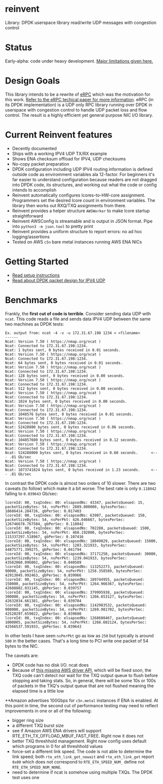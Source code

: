 # reinvent
Library: DPDK userspace library read/write UDP messages with congestion control

# Status
Early-alpha: code under heavy development. [Major limitations given here.](https://github.com/rodgarrison/reinvent/issues)

# Design Goals
This library intends to be a rewrite of [eRPC](https://github.com/erpc-io/eRPC) which was the motivation for this work.
[Refer to the eRPC techical paper for more information](https://www.usenix.org/system/files/nsdi19-kalia.pdf). eRPC 
(in its DPDK implementation) is a UDP only RPC library running over DPDK in userspace with congestion control to handle
UDP packet loss and flow control. The result is a highly efficient yet general purpose NIC I/O library.

# Current Reinvent features
* Decently documented
* Ships with a working IPV4 UDP TX/RX example
* Shows ENA checksum offload for IPV4, UDP checksums
* No-copy packet preparation
* DPDK configuration including UDP IPV4 routing information is defined outside code as enviromment variables ala
12-factor. For beginners it's far easier to understand configuration because readers are not dragged into DPDK code,
its structures, and working out what the code or config intends to accomplish
* Reinvent automatically configures lcores-to-HW-core assignment. Programmers set the desired lcore count in
environment variables. The library then works out RXQ/TXQ assignments from there.
* Reinvent provides a helper structure `AWSWorker` to make lcore startup straightforward
* Reinvent AWSConfig is streamable and is output in JSON format. Pipe into `python3 -m json.tool` to pretty print
* Reinvent provides a uniform structure to report errors: no ad hoc logging/assertions
* Tested on AWS `c5n` bare metal instances running AWS ENA NICs

# Getting Started
* [Read setup instructions](https://github.com/rodgarrison/reinvent/blob/main/doc/aws_ena_setup.md)
* [Read about DPDK packet design for IPV4 UDP](https://github.com/rodgarrison/reinvent/blob/main/doc/aws_ena_packet_design.md)

# Benchmarks
Frankly, the **first cut of code is terrible**. Consider sending data UDP with `ncat`. This code reads a file and sends
data IPV4 UDP between the same two machines as DPDK tests:

```
Ex. output from: ncat -4 -v -u 172.31.67.198 1234 < <filename>
------
Ncat: Version 7.50 ( https://nmap.org/ncat )
Ncat: Connected to 172.31.67.198:1234.
Ncat: 1 bytes sent, 0 bytes received in 0.01 seconds.
Ncat: Version 7.50 ( https://nmap.org/ncat )
Ncat: Connected to 172.31.67.198:1234.
Ncat: 64 bytes sent, 0 bytes received in 0.01 seconds.
Ncat: Version 7.50 ( https://nmap.org/ncat )
Ncat: Connected to 172.31.67.198:1234.
Ncat: 128 bytes sent, 0 bytes received in 0.00 seconds.
Ncat: Version 7.50 ( https://nmap.org/ncat )
Ncat: Connected to 172.31.67.198:1234.
Ncat: 512 bytes sent, 0 bytes received in 0.00 seconds.
Ncat: Version 7.50 ( https://nmap.org/ncat )
Ncat: Connected to 172.31.67.198:1234.
Ncat: 1024 bytes sent, 0 bytes received in 0.00 seconds.
Ncat: Version 7.50 ( https://nmap.org/ncat )
Ncat: Connected to 172.31.67.198:1234.
Ncat: 1048576 bytes sent, 0 bytes received in 0.01 seconds.
Ncat: Version 7.50 ( https://nmap.org/ncat )
Ncat: Connected to 172.31.67.198:1234.
Ncat: 52428800 bytes sent, 0 bytes received in 0.06 seconds.
Ncat: Version 7.50 ( https://nmap.org/ncat )
Ncat: Connected to 172.31.67.198:1234.
Ncat: 104857600 bytes sent, 0 bytes received in 0.12 seconds.
Ncat: Version 7.50 ( https://nmap.org/ncat )
Ncat: Connected to 172.31.67.198:1234.
Ncat: 524288000 bytes sent, 0 bytes received in 0.60 seconds.      <--- .81 Gb/sec
Ncat: Version 7.50 ( https://nmap.org/ncat )
Ncat: Connected to 172.31.67.198:1234.
Ncat: 1073741824 bytes sent, 0 bytes received in 1.23 seconds.     <--- .81 Gb/sec
```

In contrast the DPDK code is almost two orders of 10 slower. There are two caveats (to follow) which make it a bit worse:
The best rate is only `0.118042` falling to `0.039643` Gb/sec:

```
lcoreId: 00, txqIndex: 00: elsapsedNs: 43347, packetsQueued: 15, packetSizeBytes: 54, nsPerPkt: 2889.800000, bytesPerSec: 18686414.284726, gbPerSec: 0.017403
lcoreId: 00, txqIndex: 00: elsapsedNs: 63907, packetsQueued: 150, packetSizeBytes: 54, nsPerPkt: 426.046667, bytesPerSec: 126746678.767584, gbPerSec: 0.118042
lcoreId: 00, txqIndex: 00: elsapsedNs: 702288, packetsQueued: 1500, packetSizeBytes: 54, nsPerPkt: 468.192000, bytesPerSec: 115337297.518967, gbPerSec: 0.107416
lcoreId: 00, txqIndex: 00: elsapsedNs: 18049829, packetsQueued: 15000, packetSizeBytes: 54, nsPerPkt: 1203.321933, bytesPerSec: 44875771.399275, gbPerSec: 0.041794
lcoreId: 00, txqIndex: 00: elsapsedNs: 37171258, packetsQueued: 30000, packetSizeBytes: 54, nsPerPkt: 1239.041933, bytesPerSec: 43582060.096002, gbPerSec: 0.040589
lcoreId: 00, txqIndex: 00: elsapsedNs: 113252273, packetsQueued: 90000, packetSizeBytes: 54, nsPerPkt: 1258.358589, bytesPerSec: 42913045.992463, gbPerSec: 0.039966
lcoreId: 00, txqIndex: 00: elsapsedNs: 189744955, packetsQueued: 150000, packetSizeBytes: 54, nsPerPkt: 1264.966367, bytesPerSec: 42688882.031145, gbPerSec: 0.039757
lcoreId: 00, txqIndex: 00: elsapsedNs: 379995938, packetsQueued: 300000, packetSizeBytes: 54, nsPerPkt: 1266.653127, bytesPerSec: 42632034.661381, gbPerSec: 0.039704
lcoreId: 00, txqIndex: 00: elsapsedNs: 1142983532, packetsQueued: 900000, packetSizeBytes: 54, nsPerPkt: 1269.981702, bytesPerSec: 42520297.659022, gbPerSec: 0.039600
lcoreId: 00, txqIndex: 00: elsapsedNs: 1268608467, packetsQueued: 1000005, packetSizeBytes: 54, nsPerPkt: 1268.602124, bytesPerSec: 42566537.591933, gbPerSec: 0.039643
```

In other tests I have seen `nsPerPkt` go as low as `250` but typically is around `500` in the better cases. That's a long
time to PCI write one packet of 54 bytes to the NIC.

The caveats are:

* DPDK code has no disk I/O. ncat does
* Because of [this missing AWS driver API](https://github.com/amzn/amzn-drivers/issues/166), which will be fixed soon,
the TXQ code can't detect nor wait for the TXQ output queue to flush before stopping and taking stats. So, in general,
there will be some 10s or 100s of packets in the TXQ's output queue that are not flushed meaning the elapsed time is a
little low

**Amazon advertises 100Gbps for `c5n.metal` instances if ENA is enabled. At this point in time, the second cut of
performance testing may need to reflect improvements in one or all of the following:

* bigger ring size
* a different TXQ burst size
* see if Amazon AWS ENA drivers will support RTE_ETH_TX_OFFLOAD_MBUF_FAST_FREE. Right now it does not
* better TXQ threshhold management. Right now config uses default which programs in 0 for all threshhold values
* force-set a different link speed. The code is not able to determine the link speed; both `rte_eth_link_get_nowait`
and `rte_eth_link_get` report `0x00` which does not correspond to `RTE_ETH_SPEED_NUM_` define not `RTE_ETH_SPEED_NUM_NONE`.
* need to determine if ncat is somehow using multiple TXQs. The DPDK test uses one

